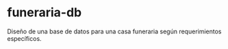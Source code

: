 # funeraria-db
Diseño de una base de datos para una casa funeraria según requerimientos específicos.

